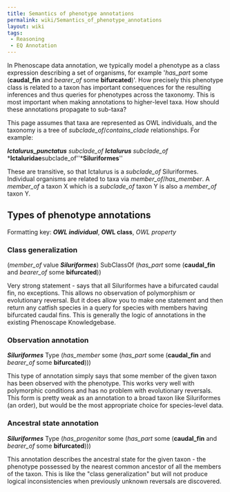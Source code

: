 ```yaml
---
title: Semantics of phenotype annotations
permalink: wiki/Semantics_of_phenotype_annotations
layout: wiki
tags:
 - Reasoning
 - EQ Annotation
---
```


In Phenoscape data annotation, we typically model a phenotype as a class
expression describing a set of organisms, for example '*has_part* some
(**caudal_fin** and *bearer_of* some **bifurcated**)'. How precisely
this phenotype class is related to a taxon has important consequences
for the resulting inferences and thus queries for phenotypes across the
taxonomy. This is most important when making annotations to higher-level
taxa. How should these annotations propagate to sub-taxa?

This page assumes that taxa are represented as OWL individuals, and the
taxonomy is a tree of *subclade_of*/*contains_clade* relationships. For
example:

***Ictalurus_punctatus*** *subclade_of* ***Ictalurus*** *subclade_of*
***Ictaluridae**subclade_of''***Siluriformes**''

These are transitive, so that Ictalurus is a *subclade_of* Siluriformes.
Individual organisms are related to taxa via *member_of*/*has_member*. A
*member_of* a taxon X which is a *subclade_of* taxon Y is also a
*member_of* taxon Y.

## Types of phenotype annotations

Formatting key: ***OWL individual***, **OWL class**, *OWL property*

### Class generalization

(*member_of* value ***Siluriformes***) SubClassOf (*has_part* some
(**caudal_fin** and *bearer_of* some **bifurcated**))

Very strong statement - says that all Siluriformes have a bifurcated
caudal fin, no exceptions. This allows no observation of polymorphism or
evolutionary reversal. But it does allow you to make one statement and
then return any catfish species in a query for species with members
having bifurcated caudal fins. This is generally the logic of
annotations in the existing Phenoscape Knowledgebase.

### Observation annotation

***Siluriformes*** Type (*has_member* some (*has_part* some
(**caudal_fin** and *bearer_of* some **bifurcated**)))

This type of annotation simply says that some member of the given taxon
has been observed with the phenotype. This works very well with
polymorphic conditions and has no problem with evolutionary reversals.
This form is pretty weak as an annotation to a broad taxon like
Siluriformes (an order), but would be the most appropriate choice for
species-level data.

### Ancestral state annotation

***Siluriformes*** Type (*has_progenitor* some (*has_part* some
(**caudal_fin** and *bearer_of* some **bifurcated**)))

This annotation describes the ancestral state for the given taxon - the
phenotype possessed by the nearest common ancestor of all the members of
the taxon. This is like the "class generalization" but will not produce
logical inconsistencies when previously unknown reversals are
discovered.
